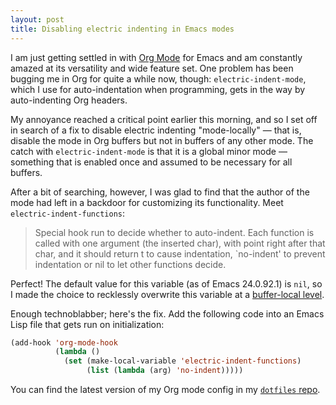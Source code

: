 ```yaml
---
layout: post
title: Disabling electric indenting in Emacs modes
---
```


I am just getting settled in with [Org Mode][1] for Emacs and am constantly amazed at its versatility and wide feature set. One problem has been bugging me in Org for quite a while now, though: `electric-indent-mode`, which I use for auto-indentation when programming, gets in the way by auto-indenting Org headers.

My annoyance reached a critical point earlier this morning, and so I set off in search of a fix to disable electric indenting "mode-locally" &mdash; that is, disable the mode in Org buffers but not in buffers of any other mode. The catch with `electric-indent-mode` is that it is a global minor mode &mdash; something that is enabled once and assumed to be necessary for all buffers.

After a bit of searching, however, I was glad to find that the author of the mode had left in a backdoor for customizing its functionality. Meet `electric-indent-functions`:

> Special hook run to decide whether to auto-indent.
> Each function is called with one argument (the inserted char), with point right after that char, and it should return t to cause indentation, `no-indent' to prevent indentation or nil to let other functions decide.

Perfect! The default value for this variable (as of Emacs 24.0.92.1) is `nil`, so I made the choice to recklessly overwrite this variable at a [buffer-local level][2].

Enough technoblabber; here's the fix. Add the following code into an Emacs Lisp file that gets run on initialization:

```cl
(add-hook 'org-mode-hook
          (lambda ()
            (set (make-local-variable 'electric-indent-functions)
                 (list (lambda (arg) 'no-indent)))))
```

You can find the latest version of my Org mode config in my [`dotfiles` repo][3].

[1]: http://orgmode.org
[2]: http://www.gnu.org/software/emacs/manual/html_node/emacs/Locals.html
[3]: https://github.com/hans/dotfiles/blob/master/emacs.d/scripts/org.el
